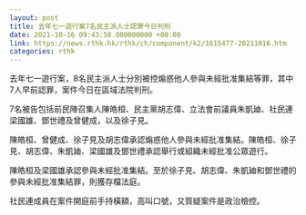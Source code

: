 ```yaml
---
layout: post
title: 去年七一遊行案7名民主派人士認罪今日判刑
date: 2021-10-16 09:43:58.000000000 +08:00
link: https://news.rthk.hk/rthk/ch/component/k2/1615477-20211016.htm
categories: rthk
---
```


去年七一遊行案，8名民主派人士分別被控煽惑他人參與未經批准集結等罪，其中7人早前認罪，案件今日在區域法院判刑。

7名被告包括前民陣召集人陳皓桓、民主黨胡志偉、立法會前議員朱凱廸、社民連梁國雄、鄧世禮及曾健成，以及徐子見。

陳皓桓、曾健成、徐子見及胡志偉承認煽惑他人參與未經批准集結。陳皓桓、徐子見、胡志偉、朱凱廸、梁國雄及鄧世禮承認舉行或組織未經批准公眾遊行。

陳皓桓及梁國雄承認參與未經批准集結。至於徐子見、胡志偉、朱凱廸和鄧世禮的參與未經批准集結罪，則獲存檔法庭。

社民連成員在案件開庭前手持橫額，高叫口號，又質疑案件是政治檢控。
